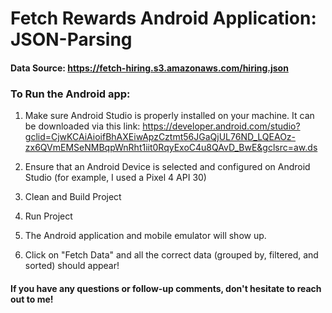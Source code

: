 # Fetch Rewards Android Application: JSON-Parsing

#### Data Source: https://fetch-hiring.s3.amazonaws.com/hiring.json

### To Run the Android app:

1) Make sure Android Studio is properly installed on your machine. It can be downloaded via this link: https://developer.android.com/studio?gclid=CjwKCAiAioifBhAXEiwApzCztmt56JGaQjUL76ND_LQEAOz-zx6QVmEMSeNMBqpWnRht1iit0RqyExoC4u8QAvD_BwE&gclsrc=aw.ds

2) Ensure that an Android Device is selected and configured on Android Studio (for example, I used a Pixel 4 API 30) 

3) Clean and Build Project

4) Run Project

5) The Android application and mobile emulator will show up. 

6) Click on "Fetch Data" and all the correct data (grouped by, filtered, and sorted) should appear!

#### If you have any questions or follow-up comments, don't hesitate to reach out to me!


